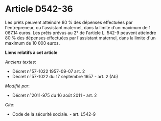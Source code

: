 # Article D542-36

Les prêts peuvent atteindre 80 % des dépenses effectuées par l'entrepreneur, ou l'assistant maternel, dans la limite d'un
maximum de 1 067,14 euros. Les prêts prévus au 2° de l'article L. 542-9 peuvent atteindre 80 % des dépenses effectuées par
l'assistant maternel, dans la limite d'un maximum de 10 000 euros.

**Liens relatifs à cet article**

_Anciens textes_:

  - Décret n°57-1022 1957-09-07 art. 2
  - Décret n°57-1022 du 17 septembre 1957 - art. 2 (Ab)

_Modifié par_:

  - Décret n°2011-975 du 16 août 2011 - art. 2

_Cite_:

  - Code de la sécurité sociale. - art. L542-9
